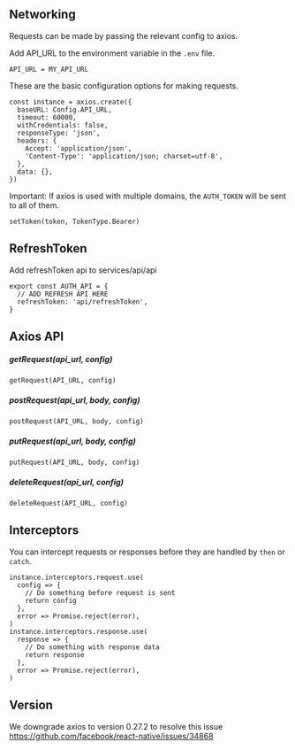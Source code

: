 ## Networking
Requests can be made by passing the relevant config to axios.

Add API_URL to the environment variable in the `.env` file.
```text
API_URL = MY_API_URL
```

These are the basic configuration options for making requests.
```text
const instance = axios.create({
  baseURL: Config.API_URL,
  timeout: 60000,
  withCredentials: false,
  responseType: 'json',
  headers: {
    Accept: 'application/json',
    'Content-Type': 'application/json; charset=utf-8',
  },
  data: {},
})
```

Important: If axios is used with multiple domains, the `AUTH_TOKEN` will be sent to all of them.
```text
setToken(token, TokenType.Bearer)
```

## RefreshToken
Add refreshToken api to services/api/api
```text
export const AUTH_API = {
  // ADD REFRESH API HERE
  refreshToken: 'api/refreshToken',
}
```

## Axios API
##### getRequest(api_url, config)
```text
getRequest(API_URL, config)
```
##### postRequest(api_url, body, config)
```text
postRequest(API_URL, body, config)
```
##### putRequest(api_url, body, config)
```text
putRequest(API_URL, body, config)
```
##### deleteRequest(api_url, config)
```text
deleteRequest(API_URL, config)
```

## Interceptors
You can intercept requests or responses before they are handled by `then` or `catch`.
```text
instance.interceptors.request.use(
  config => {
    // Do something before request is sent
    return config
  },
  error => Promise.reject(error),
)
instance.interceptors.response.use(
  response => {
    // Do something with response data
    return response
  },
  error => Promise.reject(error),
)
```

## Version
We downgrade axios to version 0.27.2 to resolve this issue https://github.com/facebook/react-native/issues/34868